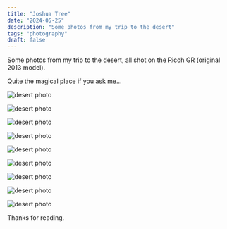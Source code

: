 ```yaml
---
title: "Joshua Tree"
date: "2024-05-25"
description: "Some photos from my trip to the desert"
tags: "photography"
draft: false
---
```


Some photos from my trip to the desert, all shot on the Ricoh GR (original 2013 model).

Quite the magical place if you ask me...

![desert photo](/images/2024/desert-1.jpg)

![desert photo](/images/2024/desert-2.jpg)

![desert photo](/images/2024/desert-3.jpg)

![desert photo](/images/2024/desert-4.jpg)

![desert photo](/images/2024/desert-5.jpg)

![desert photo](/images/2024/desert-6.jpg)

![desert photo](/images/2024/desert-7.jpg)

![desert photo](/images/2024/desert-8.jpg)

![desert photo](/images/2024/desert-9.jpg)

Thanks for reading.
